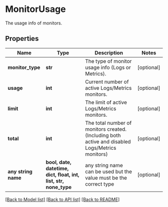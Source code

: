 # MonitorUsage

The usage info of monitors.

## Properties
Name | Type | Description | Notes
------------ | ------------- | ------------- | -------------
**monitor_type** | **str** | The type of monitor usage info (Logs or Metrics). | [optional] 
**usage** | **int** | Current number of active Logs/Metrics monitors. | [optional] 
**limit** | **int** | The limit of active Logs/Metrics monitors. | [optional] 
**total** | **int** | The total number of monitors created. (Including both active and disabled Logs/Metrics monitors) | [optional] 
**any string name** | **bool, date, datetime, dict, float, int, list, str, none_type** | any string name can be used but the value must be the correct type | [optional]

[[Back to Model list]](../README.md#documentation-for-models) [[Back to API list]](../README.md#documentation-for-api-endpoints) [[Back to README]](../README.md)


